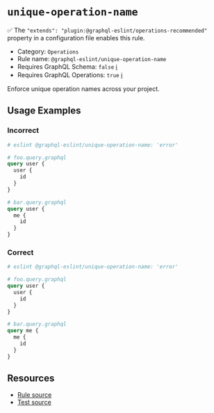 # `unique-operation-name`

✅ The `"extends": "plugin:@graphql-eslint/operations-recommended"` property in a configuration file
enables this rule.

- Category: `Operations`
- Rule name: `@graphql-eslint/unique-operation-name`
- Requires GraphQL Schema: `false`
  [ℹ️](/docs/getting-started#extended-linting-rules-with-graphql-schema)
- Requires GraphQL Operations: `true`
  [ℹ️](/docs/getting-started#extended-linting-rules-with-siblings-operations)

Enforce unique operation names across your project.

## Usage Examples

### Incorrect

```graphql
# eslint @graphql-eslint/unique-operation-name: 'error'

# foo.query.graphql
query user {
  user {
    id
  }
}

# bar.query.graphql
query user {
  me {
    id
  }
}
```

### Correct

```graphql
# eslint @graphql-eslint/unique-operation-name: 'error'

# foo.query.graphql
query user {
  user {
    id
  }
}

# bar.query.graphql
query me {
  me {
    id
  }
}
```

## Resources

- [Rule source](https://github.com/B2o5T/graphql-eslint/tree/master/packages/plugin/src/rules/unique-operation-name.ts)
- [Test source](https://github.com/B2o5T/graphql-eslint/tree/master/packages/plugin/tests/unique-operation-name.spec.ts)
